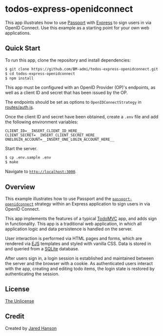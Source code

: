 # todos-express-openidconnect

This app illustrates how to use [Passport](https://www.passportjs.org/) with
[Express](https://expressjs.com/) to sign users in via OpenID Connect.  Use this
example as a starting point for your own web applications.

## Quick Start

To run this app, clone the repository and install dependencies:

```bash
$ git clone https://github.com/BM-admi/todos-express-openidconnect.git
$ cd todos-express-openidconnect
$ npm install
```

This app must be configured with an OpenID Provider (OP)'s endpoints, as well as
a client ID and secret that has been issued by the OP.

The endpoints should be set as options to `OpenIDConnectStrategy` in
[routes/auth.js](https://github.com/passport/todos-express-openidconnect/blob/master/routes/auth.js#L7-L10).

Once the client ID and secret have been obtained, create a `.env` file and add
the following environment variables:

```
CLIENT_ID=__INSERT_CLIENT_ID_HERE__
CLIENT_SECRET=__INSERT_CLIENT_SECRET_HERE__
ONELOGIN_ACCOUNT=__INSERT_ONE_LOGIN_ACCOUNT_HERE__
```

Start the server.

```bash
$ cp .env.sample .env
$ make
```

Navigate to [`http://localhost:3000`](http://localhost:3000).

## Overview

This example illustrates how to use Passport and the [`passport-openidconnect`](https://www.passportjs.org/packages/passport-openidconnect/)
strategy within an Express application to sign users in via OpenID Connect.

This app implements the features of a typical [TodoMVC](https://todomvc.com/)
app, and adds sign in functionality.  This app is a traditional web application,
in which all application logic and data persistence is handled on the server.

User interaction is performed via HTML pages and forms, which are rendered via
[EJS](https://ejs.co/) templates and styled with vanilla CSS.  Data is stored in
and queried from a [SQLite](https://www.sqlite.org/) database.

After users sign in, a login session is established and maintained between the
server and the browser with a cookie.  As authenticated users interact with the
app, creating and editing todo items, the login state is restored by
authenticating the session.

## License

[The Unlicense](https://opensource.org/licenses/unlicense)

## Credit

Created by [Jared Hanson](https://www.jaredhanson.me/)
